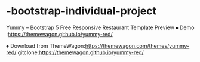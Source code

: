 # -bootstrap-individual-project
Yummy – Bootstrap 5 Free Responsive Restaurant Template
Preview
⦁	Demo :https://themewagon.github.io/yummy-red/

⦁	Download from ThemeWagon:https://themewagon.com/themes/yummy-red/
gitclone:https://themewagon.github.io/yummy-red/

